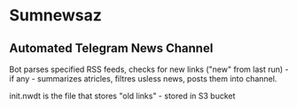 # Sumnewsaz

## Automated Telegram News Channel

Bot parses specified RSS feeds, checks for new links ("new" from last run) - if any - summarizes atricles, filtres usless news, posts them into channel.

init.nwdt is the file that stores "old links" - stored in S3 bucket
